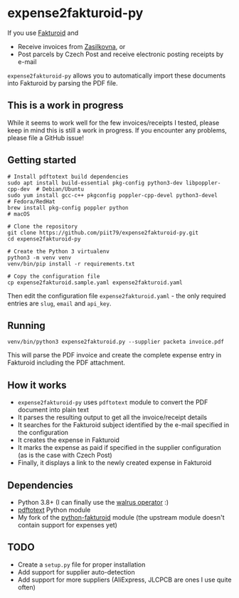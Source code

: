 # expense2fakturoid-py

If you use [Fakturoid](https://fakturoid.cz) and

 * Receive invoices from [Zasilkovna](https://zasilkovna.cz), or
 * Post parcels by Czech Post and receive electronic posting receipts by e-mail

`expense2fakturoid-py` allows you to automatically import these documents into
Fakturoid by parsing the PDF file.

## This is a work in progress

While it seems to work well for the few invoices/receipts I tested, please keep in mind 
this is still a work in progress. If you encounter any problems, please file a GitHub issue! 

## Getting started

    # Install pdftotext build dependencies
    sudo apt install build-essential pkg-config python3-dev libpoppler-cpp-dev  # Debian/Ubuntu
    sudo yum install gcc-c++ pkgconfig poppler-cpp-devel python3-devel          # Fedora/RedHat
    brew install pkg-config poppler python                                      # macOS

    # Clone the repository
    git clone https://github.com/piit79/expense2fakturoid-py.git
    cd expense2fakturoid-py

    # Create the Python 3 virtualenv
    python3 -m venv venv
    venv/bin/pip install -r requirements.txt

    # Copy the configuration file
    cp expense2fakturoid.sample.yaml expense2fakturoid.yaml

Then edit the configuration file `expense2fakturoid.yaml` - the only required entries
are `slug`, `email` and `api_key`.

## Running

    venv/bin/python3 expense2fakturoid.py --supplier packeta invoice.pdf

This will parse the PDF invoice and create the complete expense entry in Fakturoid
including the PDF attachment.

## How it works

 * `expense2fakturoid-py` uses `pdftotext` module to convert the PDF document into plain text
 * It parses the resulting output to get all the invoice/receipt details
 * It searches for the Fakturoid subject identified by the e-mail specified in the configuration
 * It creates the expense in Fakturoid
 * It marks the expense as paid if specified in the supplier configuration (as is the case with
   Czech Post)
 * Finally, it displays a link to the newly created expense in Fakturoid

## Dependencies

 * Python 3.8+ (I can finally use the [walrus operator](https://docs.python.org/3/whatsnew/3.8.html) :)
 * [pdftotext](https://pypi.org/project/pdftotext/) Python module
 * My fork of the [python-fakturoid](https://github.com/piit79/python-fakturoid) module
   (the upstream module doesn't contain support for expenses yet)

## TODO

 * Create a `setup.py` file for proper installation
 * Add support for supplier auto-detection
 * Add support for more suppliers (AliExpress, JLCPCB are ones I use quite often)

